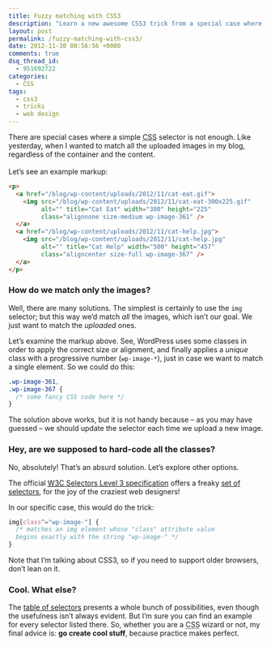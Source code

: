 ```yaml
---
title: Fuzzy matching with CSS3
description: "Learn a new awesome CSS3 trick from a special case where a simple CSS selector is not enough."
layout: post
permalink: /fuzzy-matching-with-css3/
date: 2012-11-30 00:56:56 +0000
comments: true
dsq_thread_id:
  - 951692722
categories:
  - CSS
tags:
  - css3
  - tricks
  - web design
---
```


<p>
  There are special cases where a simple <abbr title="Cascading Style Sheets">CSS</abbr> selector is not enough. Like yesterday, when I wanted to match all the uploaded images in my blog, regardless of the container and the content.<br /><br />Let&#8217;s see an example markup:
</p>

``` html
<p>
  <a href="/blog/wp-content/uploads/2012/11/cat-eat.gif">
    <img src="/blog/wp-content/uploads/2012/11/cat-eat-300x225.gif"
         alt="" title="Cat Eat" width="300" height="225"
         class="alignnone size-medium wp-image-361" />
  </a>
  <a href="/blog/wp-content/uploads/2012/11/cat-help.jpg">
    <img src="/blog/wp-content/uploads/2012/11/cat-help.jpg"
         alt="" title="Cat Help" width="500" height="457"
         class="aligncenter size-full wp-image-367" />
  </a>
</p>
```

<h3>
  How do we match only the images?
</h3>

<p>
  Well, there are many solutions. The simplest is certainly to use the <code>img</code> selector; but this way we&#8217;d match <em>all</em> the images, which isn&#8217;t our goal. We just want to match the <em>uploaded</em> ones.
</p>

<p>
  Let&#8217;s examine the markup above. See, WordPress uses some classes in order to apply the correct size or alignment, and finally applies a <em>unique</em> class with a progressive number (<code>wp-image-*</code>), just in case we want to match a single element. So we could do this:
</p>

``` css
.wp-image-361,
.wp-image-367 {
  /* some fancy CSS code here */
}
```

<p>
  The solution above works, but it is not handy because &#8211; as you may have guessed &#8211; we should update the selector each time we upload a new image.
</p>

<h3>
  Hey, are we supposed to hard-code all the classes?
</h3>

<p>
  No, absolutely! That&#8217;s an absurd solution. Let&#8217;s explore other options.
</p>

<p>
  The official <a href="http://www.w3.org/TR/css3-selectors/" title="W3C Selectors Level 3 specification" target="_blank" rel="external nofollow"><abbr title="World Wide Web Consortium">W3C</abbr> Selectors Level 3 specification</a> offers a freaky <a href="http://www.w3.org/TR/css3-selectors/#selectors" title="CSS3 Selectors" target="_blank" rel="external nofollow">set of selectors</a>, for the joy of the craziest web designers!
</p>

<p>
  In our specific case, this would do the trick:
</p>

``` css
img[class^="wp-image-"] {
  /* matches an img element whose "class" attribute value
  begins exactly with the string "wp-image-" */
}
```

<p>
  Note that I&#8217;m talking about CSS3, so if you need to support older browsers, don&#8217;t lean on it.
</p>

<h3>
  Cool. What else?
</h3>

<p>
  The <a href="http://www.w3.org/TR/css3-selectors/#selectors" title="CSS3 Selectors" target="_blank" rel="external nofollow">table of selectors</a> presents a whole bunch of possibilities, even though the usefulness isn&#8217;t always evident. But I&#8217;m sure you can find an example for every selector listed there. So, whether you are a <abbr title="Cascading Style Sheets">CSS</abbr> wizard or not, my final advice is: <strong>go create cool stuff</strong>, because practice makes perfect.
</p>

